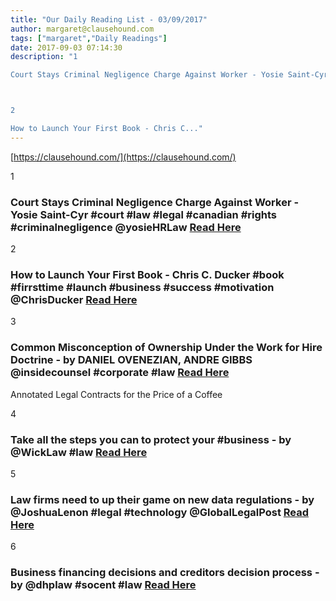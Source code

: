 ```yaml
---
title: "Our Daily Reading List - 03/09/2017"
author: margaret@clausehound.com
tags: ["margaret","Daily Readings"]
date: 2017-09-03 07:14:30
description: "1

Court Stays Criminal Negligence Charge Against Worker - Yosie Saint-Cyr #court #law #legal #canadian #rights #criminalnegligence @yosieHRLaw Read Here



2

How to Launch Your First Book - Chris C..."
---
```


[https://clausehound.com/](https://clausehound.com/)

1

### Court Stays Criminal Negligence Charge Against Worker - Yosie Saint-Cyr #court #law #legal #canadian #rights #criminalnegligence @yosieHRLaw [Read Here](http://www.slaw.ca/2017/08/24/court-stays-criminal-negligence-charge-against-worker/)

2

### How to Launch Your First Book - Chris C. Ducker #book #firrsttime #launch #business #success #motivation @ChrisDucker [Read Here](http://www.chrisducker.com/how-to-launch-your-first-book/)

3

### Common Misconception of Ownership Under the Work for Hire Doctrine - by DANIEL OVENEZIAN, ANDRE GIBBS @insidecounsel #corporate #law [Read Here](https://goo.gl/jrj7u4)

Annotated Legal Contracts
for the Price of a Coffee

4

### Take all the steps you can to protect your #business - by @WickLaw #law [Read Here](https://goo.gl/3PCf6K)

5

### Law firms need to up their game on new data regulations - by @JoshuaLenon #legal #technology @GlobalLegalPost [Read Here](https://goo.gl/RYved5)

6

### Business financing decisions and creditors decision process - by @dhplaw #socent #law [Read Here](https://goo.gl/vpPNtW)